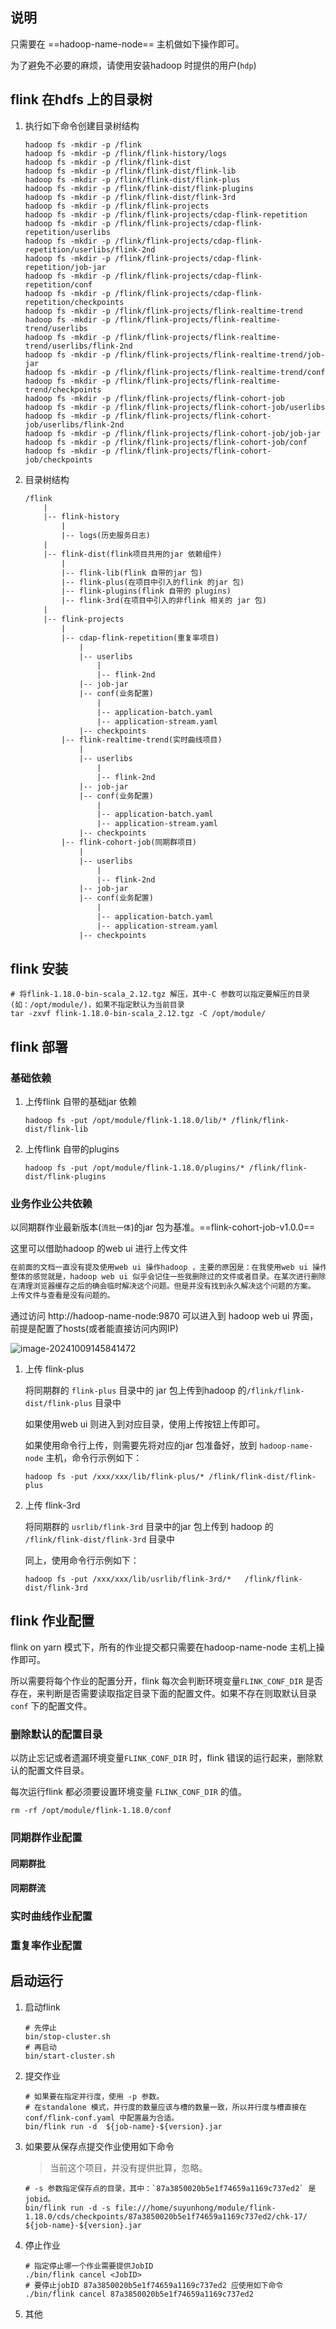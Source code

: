 



## 说明

只需要在 ==hadoop-name-node== 主机做如下操作即可。

为了避免不必要的麻烦，请使用安装hadoop 时提供的用户(`hdp`)



## flink 在hdfs 上的目录树



1. 执行如下命令创建目录树结构

   ```shell
   hadoop fs -mkdir -p /flink
   hadoop fs -mkdir -p /flink/flink-history/logs
   hadoop fs -mkdir -p /flink/flink-dist
   hadoop fs -mkdir -p /flink/flink-dist/flink-lib
   hadoop fs -mkdir -p /flink/flink-dist/flink-plus
   hadoop fs -mkdir -p /flink/flink-dist/flink-plugins
   hadoop fs -mkdir -p /flink/flink-dist/flink-3rd
   hadoop fs -mkdir -p /flink/flink-projects
   hadoop fs -mkdir -p /flink/flink-projects/cdap-flink-repetition
   hadoop fs -mkdir -p /flink/flink-projects/cdap-flink-repetition/userlibs
   hadoop fs -mkdir -p /flink/flink-projects/cdap-flink-repetition/userlibs/flink-2nd
   hadoop fs -mkdir -p /flink/flink-projects/cdap-flink-repetition/job-jar
   hadoop fs -mkdir -p /flink/flink-projects/cdap-flink-repetition/conf
   hadoop fs -mkdir -p /flink/flink-projects/cdap-flink-repetition/checkpoints
   hadoop fs -mkdir -p /flink/flink-projects/flink-realtime-trend
   hadoop fs -mkdir -p /flink/flink-projects/flink-realtime-trend/userlibs
   hadoop fs -mkdir -p /flink/flink-projects/flink-realtime-trend/userlibs/flink-2nd
   hadoop fs -mkdir -p /flink/flink-projects/flink-realtime-trend/job-jar
   hadoop fs -mkdir -p /flink/flink-projects/flink-realtime-trend/conf
   hadoop fs -mkdir -p /flink/flink-projects/flink-realtime-trend/checkpoints
   hadoop fs -mkdir -p /flink/flink-projects/flink-cohort-job
   hadoop fs -mkdir -p /flink/flink-projects/flink-cohort-job/userlibs
   hadoop fs -mkdir -p /flink/flink-projects/flink-cohort-job/userlibs/flink-2nd
   hadoop fs -mkdir -p /flink/flink-projects/flink-cohort-job/job-jar
   hadoop fs -mkdir -p /flink/flink-projects/flink-cohort-job/conf
   hadoop fs -mkdir -p /flink/flink-projects/flink-cohort-job/checkpoints
   
   ```

   

2. 目录树结构

   ```txt
   /flink
       |
       |-- flink-history
           |
           |-- logs(历史服务日志)
       |
       |-- flink-dist(flink项目共用的jar 依赖组件)
           |
           |-- flink-lib(flink 自带的jar 包)
           |-- flink-plus(在项目中引入的flink 的jar 包)
           |-- flink-plugins(flink 自带的 plugins)
           |-- flink-3rd(在项目中引入的非flink 相关的 jar 包)
       |
       |-- flink-projects
           |
           |-- cdap-flink-repetition(重复率项目)
               |
               |-- userlibs
                   |
                   |-- flink-2nd
               |-- job-jar
               |-- conf(业务配置)
                   |
                   |-- application-batch.yaml
                   |-- application-stream.yaml
               |-- checkpoints
           |-- flink-realtime-trend(实时曲线项目)
               | 
               |-- userlibs
                   |
                   |-- flink-2nd
               |-- job-jar
               |-- conf(业务配置)
                   |
                   |-- application-batch.yaml
                   |-- application-stream.yaml
               |-- checkpoints
           |-- flink-cohort-job(同期群项目)
               | 
               |-- userlibs
                   |
                   |-- flink-2nd
               |-- job-jar
               |-- conf(业务配置)
                   |
                   |-- application-batch.yaml
                   |-- application-stream.yaml
               |-- checkpoints
   
   ```

   



## flink 安装

```shell
# 将flink-1.18.0-bin-scala_2.12.tgz 解压，其中-C 参数可以指定要解压的目录(如：/opt/module/)，如果不指定默认为当前目录
tar -zxvf flink-1.18.0-bin-scala_2.12.tgz -C /opt/module/
```



## flink 部署

### 基础依赖

1. 上传flink 自带的基础jar 依赖

   ```shell
   hadoop fs -put /opt/module/flink-1.18.0/lib/* /flink/flink-dist/flink-lib
   ```

2. 上传flink 自带的plugins 

   ```shell
   hadoop fs -put /opt/module/flink-1.18.0/plugins/* /flink/flink-dist/flink-plugins
   ```

### 业务作业公共依赖

以同期群作业最新版本(`流批一体`)的jar 包为基准。==flink-cohort-job-v1.0.0==

这里可以借助hadoop 的web ui 进行上传文件

```txt
在前面的文档一直没有提及使用web ui 操作hadoop ，主要的原因是：在我使用web ui 操作文件的过程中会有一些奇怪 的现象。
整体的感觉就是，hadoop web ui 似乎会记住一些我删除过的文件或者目录。在某次进行删除操作时，除了会正常删除该文件的同时可能就会删除它记住的额外的文件。
在清理浏览器缓存之后的确会临时解决这个问题。但是并没有找到永久解决这个问题的方案。
上传文件与查看是没有问题的。
```

通过访问 http://hadoop-name-node:9870 可以进入到 hadoop web ui 界面，前提是配置了hosts(或者能直接访问内网IP)

![image-20241009145841472](flink-on-yarn部署.assets/image-20241009145841472.png)

1. 上传 flink-plus 

   将同期群的 `flink-plus` 目录中的 jar 包上传到hadoop  的`/flink/flink-dist/flink-plus` 目录中

   如果使用web ui 则进入到对应目录，使用上传按钮上传即可。

   如果使用命令行上传，则需要先将对应的jar 包准备好，放到 `hadoop-name-node` 主机，命令行示例如下：

   ```shell
   hadoop fs -put /xxx/xxx/lib/flink-plus/* /flink/flink-dist/flink-plus
   ```

2. 上传 flink-3rd

   将同期群的 `usrlib/flink-3rd` 目录中的jar 包上传到 hadoop 的 `/flink/flink-dist/flink-3rd` 目录中

   同上，使用命令行示例如下：

   ```shell
   hadoop fs -put /xxx/xxx/lib/usrlib/flink-3rd/*   /flink/flink-dist/flink-3rd
   ```



## flink 作业配置

flink on yarn 模式下，所有的作业提交都只需要在hadoop-name-node 主机上操作即可。

所以需要将每个作业的配置分开，flink 每次会判断环境变量`FLINK_CONF_DIR` 是否存在，来判断是否需要读取指定目录下面的配置文件。如果不存在则取默认目录`conf` 下的配置文件。

### 删除默认的配置目录

以防止忘记或者遗漏环境变量`FLINK_CONF_DIR` 时，flink 错误的运行起来，删除默认的配置文件目录。

每次运行flink 都必须要设置环境变量 `FLINK_CONF_DIR` 的值。

```shell
rm -rf /opt/module/flink-1.18.0/conf
```

### 同期群作业配置

#### 同期群批

#### 同期群流

### 实时曲线作业配置

### 重复率作业配置





## 启动运行

1. 启动flink

   ```shell
   # 先停止
   bin/stop-cluster.sh
   # 再启动
   bin/start-cluster.sh
   ```

2. 提交作业

   ```shell
   # 如果要在指定并行度，使用 -p 参数。
   # 在standalone 模式，并行度的数量应该与槽的数量一致，所以并行度与槽直接在conf/flink-conf.yaml 中配置最为合适。
   bin/flink run -d  ${job-name}-${version}.jar
   ```

3. 如果要从保存点提交作业使用如下命令

   > 当前这个项目，并没有提供批算，忽略。

   ```shell
   # -s 参数指定保存点的目录，其中：`87a3850020b5e1f74659a1169c737ed2` 是jobid。
   bin/flink run -d -s file:///home/suyunhong/module/flink-1.18.0/cds/checkpoints/87a3850020b5e1f74659a1169c737ed2/chk-17/ ${job-name}-${version}.jar
   ```

4. 停止作业

   ```shell
   # 指定停止哪一个作业需要提供JobID
   ./bin/flink cancel <JobID>
   # 要停止jobID 87a3850020b5e1f74659a1169c737ed2 应使用如下命令
   ./bin/flink cancel 87a3850020b5e1f74659a1169c737ed2
   ```

5. 其他























